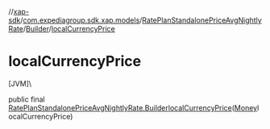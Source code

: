 //[xap-sdk](../../../../index.md)/[com.expediagroup.sdk.xap.models](../../index.md)/[RatePlanStandalonePriceAvgNightlyRate](../index.md)/[Builder](index.md)/[localCurrencyPrice](local-currency-price.md)

# localCurrencyPrice

[JVM]\

public final [RatePlanStandalonePriceAvgNightlyRate.Builder](index.md)[localCurrencyPrice](local-currency-price.md)([Money](../../-money/index.md)localCurrencyPrice)
